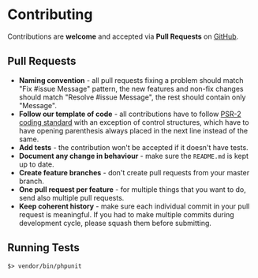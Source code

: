 # Contributing

Contributions are **welcome** and accepted via **Pull Requests** on [GitHub](https://github.com/dazzle-php/cache-redis).

## Pull Requests

- **Naming convention** - all pull requests fixing a problem should match "Fix #issue Message" pattern, the new features and non-fix changes should match "Resolve #issue Message", the rest should contain only "Message".
- **Follow our template of code** - all contributions have to follow [PSR-2 coding standard](https://github.com/php-fig/fig-standards/blob/master/accepted/PSR-2-coding-style-guide.md) with an exception of control structures, which have to have opening parenthesis always placed in the next line instead of the same.
- **Add tests** - the contribution won't be accepted if it doesn't have tests.
- **Document any change in behaviour** - make sure the `README.md` is kept up to date.
- **Create feature branches** - don't create pull requests from your master branch.
- **One pull request per feature** - for multiple things that you want to do, send also multiple pull requests.
- **Keep coherent history** - make sure each individual commit in your pull request is meaningful. If you had to make multiple commits during development cycle, please squash them before submitting.

## Running Tests

```
$> vendor/bin/phpunit
```
